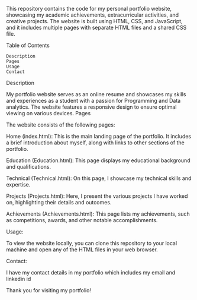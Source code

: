 This repository contains the code for my personal portfolio website, showcasing my academic achievements, extracurricular activities, and creative projects. The website is built using HTML, CSS, and JavaScript, and it includes multiple pages with separate HTML files and a shared CSS file.

Table of Contents

    Description
    Pages
    Usage
    Contact

Description

My portfolio website serves as an online resume and showcases my skills and experiences as a student with a passion for Programming and Data analytics. The website features a responsive design to ensure optimal viewing on various devices.
Pages

The website consists of the following pages:

Home (index.html): 
This is the main landing page of the portfolio. It includes a brief introduction about myself, 
along with links to other sections of the portfolio.

Education (Education.html): 
This page displays my educational background and qualifications.

Technical (Technical.html): 
On this page, I showcase my technical skills and expertise.

Projects (Projects.html): 
Here, I present the various projects I have worked on, highlighting their details and outcomes.

Achievements (Achievements.html): 
This page lists my achievements, such as competitions, awards, and other notable accomplishments.

  
Usage:

  To view the website locally, you can clone this repository to your local machine and open any of the HTML files in your web browser.

Contact:

  I have my contact details in my portfolio which includes my email and linkedin id

Thank you for visiting my portfolio!
